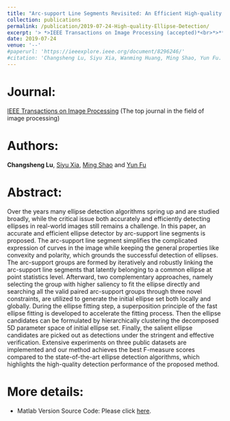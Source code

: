 ```yaml
---
title: "Arc-support Line Segments Revisited: An Efficient High-quality Ellipse Detection"
collection: publications
permalink: /publication/2019-07-24-High-quality-Ellipse-Detection/
excerpt: '> *>IEEE Transactions on Image Processing (accepted)*<br>*>**Changsheng Lu**, Siyu Xia, Ming Shao and Yun Fu*<br>>Over the years many ellipse detection algorithms spring up and are studied broadly, while the critical issue both accurately and efficiently detecting ellipses in real-world images still remains a challenge such that we cannnot find an applicable ellipse detector from Matlab and OpenCV. The main research task of paper is to propose an accurate and efficient ellipse detecotr.'
date: 2019-07-24
venue: '--'
#paperurl: 'https://ieeexplore.ieee.org/document/8296246/'
#citation: 'Changsheng Lu, Siyu Xia, Wanming Huang, Ming Shao, Yun Fu. Circle Detection by Arc-support Line Segments. In: The 24rd IEEE International Conference on Image Processing (ICIP).'
---
```


Journal:  
===  
[IEEE Transactions on Image Processing](https://signalprocessingsociety.org/publications-resources/ieee-transactions-image-processing/about-transactions-image-processing) (The top journal in the field of image processing)  

Authors: 
===
**Changsheng Lu**, [Siyu Xia](https://automation.seu.edu.cn/2019/0528/c24505a275207/page.htm), [Ming Shao](http://www.cis.umassd.edu/~mshao/) and [Yun Fu](http://www1.ece.neu.edu/~yunfu/)

Abstract: 
===
Over the years many ellipse detection algorithms spring up and are studied broadly, while the critical issue both accurately and efficiently detecting ellipses in real-world images still remains a challenge. In this paper, an accurate and efficient ellipse detector by arc-support line segments is proposed. The arc-support line segment simplifies the complicated expression of curves in the image while keeping the general properties like convexity and polarity, which grounds the successful detection of ellipses. The arc-support groups are formed by iteratively and robustly linking the arc-support line segments that latently belonging to a common ellipse at point statistics level. Afterward, two complementary approaches, namely selecting the group with higher saliency to fit the ellipse directly and searching all the valid paired arc-support groups through three novel constraints, are utilized to generate the initial ellipse set both locally and globally. During the ellipse fitting step, a superposition principle of the fast ellipse fitting is developed to accelerate the fitting process. Then the ellipse candidates can be formulated by hierarchically clustering the decomposed 5D parameter space of initial ellipse set. Finally, the salient ellipse candidates are picked out as detections under the stringent and effective verification. Extensive experiments on three public datasets are implemented and our method achieves the best F-measure scores compared to the state-of-the-art ellipse detection algorithms, which highlights the high-quality detection performance of the proposed method.  

More details:
===  
- Matlab Version Source Code: Please click [here](https://github.com/AlanLuSun/High-quality-ellipse-detection).  
<!-- - [Download paper](https://arxiv.org/abs/1810.03243v3).-->
